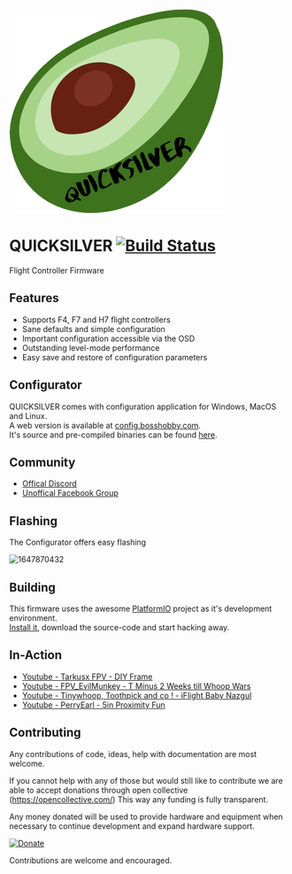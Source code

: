 ![QUICKSILVER](https://github.com/BossHobby/QUICKSILVER/blob/master/misc/Logo_fixed.png?raw=true)

# QUICKSILVER [![Build Status](https://ci.bkleiner.codes/api/badges/BossHobby/QUICKSILVER/status.svg)](https://ci.bkleiner.codes/BossHobby/QUICKSILVER)
Flight Controller Firmware

## Features

* Supports F4, F7 and H7 flight controllers
* Sane defaults and simple configuration
* Important configuration accessible via the OSD
* Outstanding level-mode performance
* Easy save and restore of configuration parameters

## Configurator

QUICKSILVER comes with configuration application for Windows, MacOS and Linux.   
A web version is available at [config.bosshobby.com](https://config.bosshobby.com).  
It's source and pre-compiled binaries can be found [here](https://github.com/BossHobby/Configurator).

## Community

- [Offical Discord](https://discord.gg/8StVhvB6Tm)
- [Unoffical Facebook Group](https://www.facebook.com/groups/quicksilverfirmware/?ref=share)

## Flashing

The Configurator offers easy flashing

![1647870432](https://user-images.githubusercontent.com/15615439/159275524-0ab7f0f0-428a-47c5-bf25-a25ec72f3d7d.gif)

## Building

This firmware uses the awesome [PlatformIO](https://platformio.org/) project as it's development environment.  
[Install it](https://platformio.org/install/ide?install=vscode), download the source-code and start hacking away.


## In-Action

* [Youtube - Tarkusx FPV - DIY Frame](https://www.youtube.com/watch?v=ZXH9SbvfqHQ)
* [Youtube - FPV_EvilMunkey - T Minus 2 Weeks till Whoop Wars](https://www.youtube.com/watch?v=s61xWGj3SnI)
* [Youtube - Tinywhoop, Toothpick and co ! - iFlight Baby Nazgul](https://www.youtube.com/watch?v=pGUtswiukks)
* [Youtube - PerryEarl - 5in Proximity Fun](https://www.youtube.com/watch?v=wiuZrl3PMPI)

## Contributing

Any contributions of code, ideas, help with documentation are most welcome. 

If you cannot help with any of those but would still like to contribute we are able to accept donations through open collective (https://opencollective.com/) This way any funding is fully transparent.

Any money donated will be used to provide hardware and equipment when necessary to continue development and expand hardware support.

[![Donate](https://img.shields.io/badge/Quicksilver-Open--Collective--Donate-brightgreen)](https://opencollective.com/quicksilver)

Contributions are welcome and encouraged.
